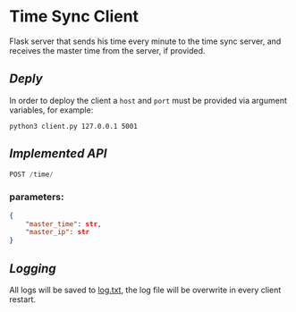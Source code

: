 # Time Sync Client
Flask server that sends his time every minute to the time sync server, and receives the master time from the server, if provided.

## *Deply*
In order to deploy the client a `host` and `port` must be provided via argument variables, for example:
```
python3 client.py 127.0.0.1 5001
```

## *Implemented API*

```js
POST /time/
```
### parameters:
```json
{
    "master_time": str,
    "master_ip": str
}
```

## *Logging*
All logs will be saved to [log.txt](./log.txt), the log file will be overwrite in every client restart.
